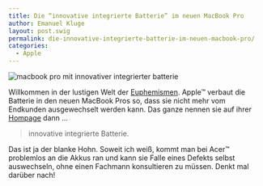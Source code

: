 ```yaml
---
title: Die “innovative integrierte Batterie” im neuen MacBook Pro
author: Emanuel Kluge
layout: post.swig
permalink: die-innovative-integrierte-batterie-im-neuen-macbook-pro/
categories:
  - Apple
---
```


<noscript data-src="/wp-content/uploads/2009/06/macbook-pro\_-\_innovative-integrierte-batterie.png" data-alt="macbook pro mit innovativer integrierter batterie">
<img src="/wp-content/uploads/2009/06/macbook-pro\_-\_innovative-integrierte-batterie.png" alt="macbook pro mit innovativer integrierter batterie">
</noscript>

Willkommen in der lustigen Welt der [Euphemismen][wikipedia]. Apple&trade; verbaut die Batterie in den neuen MacBook Pros so, dass sie nicht mehr vom Endkunden ausgewechselt werden kann. Das ganze nennen sie auf ihrer [Hompage][apple] dann &hellip;

> innovative integrierte Batterie.

Das ist ja der blanke Hohn. Soweit ich weiß, kommt man bei Acer&trade; problemlos an die Akkus ran und kann sie Falle eines Defekts selbst auswechseln, ohne einen Fachmann konsultieren zu müssen. Denkt mal darüber nach!

[wikipedia]: http://de.wikipedia.org/wiki/Euphemismus
[apple]: http://www.apple.de/
